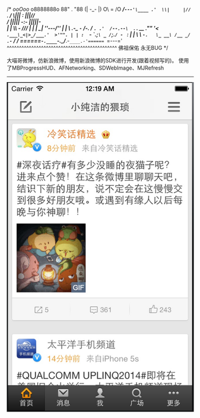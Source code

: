/*
                               _ooOoo_
                              o8888888o
                              88" . "88
                              (| -_- |)
                              O\  =  /O
                           ____/`---'\____
                         .'  \\|     |//  `.
                        /  \\|||  :  |||//  \
                       /  _||||| -:- |||||-  \
                       |   | \\\  -  /// |   |
                       | \_|  ''\---/''  |   |
                       \  .-\__  `-`  ___/-. /
                      ___`. .'  /--.--\  `. . __
                   ."" '<  `.___\_<|>_/___.'  >'"".
                  | | :  `- \`.;`\ _ /`;.`/ - ` : | |
                  \  \ `-.   \_ __\ /__ _/   .-` /  /
              ======`-.____`-.___\_____/___.-`____.-'======
                                 `=---='
              ^^^^^^^^^^^^^^^^^^^^^^^^^^^^^^^^^^^^^^^^^^^^^
                          佛祖保佑       永无BUG
 */

大喵哥微博，仿新浪微博，使用新浪微博的SDK进行开发(跟着视频写的)。
使用了MBProgressHUD、AFNetworking、SDWebImage、MJRefresh
***
![alt Home](https://raw.githubusercontent.com/singer1026/damiaogeweibo/master/Screens/1.png)